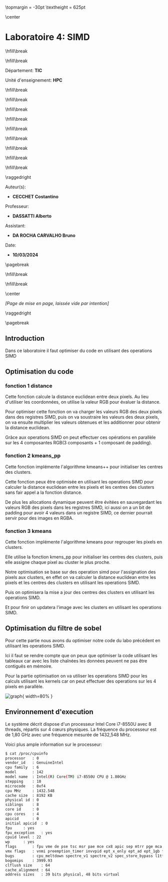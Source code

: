 \topmargin = -30pt
\textheight = 625pt

\center

# **Laboratoire 4: SIMD**

\hfill\break

\hfill\break

Département: **TIC**

Unité d'enseignement: **HPC**

\hfill\break

\hfill\break

\hfill\break

\hfill\break

\hfill\break

\hfill\break

\hfill\break

\hfill\break

\hfill\break

\raggedright

Auteur(s):

- **CECCHET Costantino**

Professeur:

- **DASSATTI Alberto**
  
Assistant:

- **DA ROCHA CARVALHO Bruno**

Date:

- **10/03/2024**

\pagebreak

\hfill\break

\hfill\break

\center

*\[Page de mise en page, laissée vide par intention\]*

\raggedright

\pagebreak

## **Introduction**

Dans ce laboratoire il faut optimiser du code en utilisant des operations SIMD

## **Optimisation du code**

### fonction 1 **distance**

Cette fonction calcule la distance euclidean entre deux pixels. Au lieu d'utiliser les coordonnées, on utilise la valeur RGB pour évaluer la distance.

Pour optimiser cette fonction on va charger les valeurs RGB des deux pixels dans des registres SIMD, puis on va soustraire les valeurs des deux pixels, on va ensuite multiplier les valeurs obtenues et les additionner pour obtenir la distance euclidean.

Grâce aux operations SIMD on peut effectuer ces opérations en parallèle sur les 4 composantes RGB(3 composants + 1 composant de padding).

### fonction 2 **kmeans_pp**

Cette fonction implémente l'algorithme kmeans++ pour initialiser les centres des clusters.

Cette fonction peux être optimisée en utilisant les operations SIMD pour calculer la distance euclidean entre les pixels et les centres des clusters sans fair appel a la fonction distance.

De plus les allocations dynamique peuvent être évitées en sauvegardant les valeurs RGB des pixels dans les registres SIMD, ici aussi on a un bit de padding pour avoir 4 valeurs dans un registre SIMD, ce dernier pourrait servir pour des images en RGBA.

### fonction 3 **kmeans**

Cette fonction implémente l'algorithme kmeans pour regrouper les pixels en clusters.

Elle utilise la fonction kmens_pp pour initialiser les centres des clusters, puis elle assigne chaque pixel au cluster le plus proche.

Notre optimisation se base sur des operation simd pour l'assignation des pixels aux clusters, en effet on va calculer la distance euclidean entre les pixels et les centres des clusters en utilisant les operations SIMD.

Puis on optimisera la mise a jour des centres des clusters en utilisant les operations SIMD.

Et pour finir on updatera l'image avec les clusters en utilisant les operations SIMD.

## Optimisation du filtre de sobel

Pour cette partie nous avons du optimiser notre code du labo précédent en utilisant les operations SIMD.

Ici il faut se rendre compte que on peux que optimiser la code utilisant les tableaux car avec les liste chaînées les données peuvent ne pas être contiguës en mémoire.

Pour la partie optimisation on va utiliser les operations SIMD pour les calculs utilisant les kernels car on peut effectuer des operations sur les 4 pixels en parallèle.



![graph](graph.png){ width=80% }



## **Environnement d'execution**

Le système décrit dispose d'un processeur Intel Core i7-8550U avec 8 threads, répartis sur 4 cœurs physiques. La fréquence du processeur est de 1,80 GHz avec une fréquence mesurée de 1432,548 MHz. 

Voici plus ample information sur le processeur:

```bash
$ cat /proc/cpuinfo 
processor	: 0
vendor_id	: GenuineIntel
cpu family	: 6
model		: 142
model name	: Intel(R) Core(TM) i7-8550U CPU @ 1.80GHz
stepping	: 10
microcode	: 0xf4
cpu MHz		: 1432.548
cache size	: 8192 KB
physical id	: 0
siblings	: 8
core id		: 0
cpu cores	: 4
apicid		: 0
initial apicid	: 0
fpu		: yes
fpu_exception	: yes
cpuid level	: 22
wp		: yes
flags		: fpu vme de pse tsc msr pae mce cx8 apic sep mtrr pge mca cmov pat pse36 clflush dts acpi mmx fxsr sse sse2 ss ht tm pbe syscall nx pdpe1gb rdtscp lm constant_tsc art arch_perfmon pebs bts rep_good nopl xtopology nonstop_tsc cpuid aperfmperf pni pclmulqdq dtes64 monitor ds_cpl vmx est tm2 ssse3 sdbg fma cx16 xtpr pdcm pcid sse4_1 sse4_2 x2apic movbe popcnt tsc_deadline_timer aes xsave avx f16c rdrand lahf_lm abm 3dnowprefetch cpuid_fault epb invpcid_single pti ssbd ibrs ibpb stibp tpr_shadow vnmi flexpriority ept vpid ept_ad fsgsbase tsc_adjust sgx bmi1 avx2 smep bmi2 erms invpcid mpx rdseed adx smap clflushopt intel_pt xsaveopt xsavec xgetbv1 xsaves dtherm ida arat pln pts hwp hwp_notify hwp_act_window hwp_epp md_clear flush_l1d arch_capabilities
vmx flags	: vnmi preemption_timer invvpid ept_x_only ept_ad ept_1gb flexpriority tsc_offset vtpr mtf vapic ept vpid unrestricted_guest ple pml ept_mode_based_exec
bugs		: cpu_meltdown spectre_v1 spectre_v2 spec_store_bypass l1tf mds swapgs itlb_multihit srbds mmio_stale_data retbleed gds
bogomips	: 3999.93
clflush size	: 64
cache_alignment	: 64
address sizes	: 39 bits physical, 48 bits virtual

```